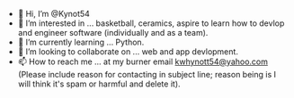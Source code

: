 - 👋 Hi, I’m @Kynot54
- 👀 I’m interested in ... basketball, ceramics, aspire to learn how to devlop and engineer software (individually and as a team).
- 🌱 I’m currently learning ... Python.
- 💞️ I’m looking to collaborate on ... web and app devlopment.
- 📫 How to reach me ... at my burner email kwhynott54@yahoo.com (Please include reason for contacting in subject line; reason being is I will think 
  it's spam or harmful and delete it).

<!---
Kynot54/Kynot54 is a ✨ special ✨ repository because its `README.md` (this file) appears on your GitHub profile.
You can click the Preview link to take a look at your changes.
--->
